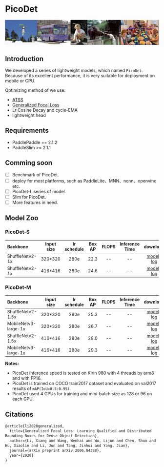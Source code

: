 # PicoDet

![](../../docs/images/picedet_demo.jpeg)
## Introduction

We developed a series of lightweight models, which named `PicoDet`. Because of its excellent performance, it is very suitable for deployment on mobile or CPU.

Optimizing method of we use:
- [ATSS](https://arxiv.org/abs/1912.02424)
- [Generalized Focal Loss](https://arxiv.org/abs/2006.04388)
- Lr Cosine Decay and cycle-EMA
- lightweight head

## Requirements
- PaddlePaddle == 2.1.2
- PaddleSlim >= 2.1.1

## Comming soon
- [ ] Benchmark of PicoDet.
- [ ] deploy for most platforms, such as PaddleLite、MNN、ncnn、openvino etc.
- [ ] PicoDet-L series of model.
- [ ] Slim for PicoDet.
- [ ] More features in need.

## Model Zoo

### PicoDet-S

| Backbone                  | Input size | lr schedule |Box AP | FLOPS | Inference Time |                           download                          | config |
| :------------------------ | :-------: | :-------: | :------: | :---: | :------------:  | :-------------------------------------------------: | :-----: |
| ShuffleNetv2-1x    | 320*320    |   280e      |   22.3     |  -- | -- | [model](https://paddledet.bj.bcebos.com/models/picodet_s_shufflenetv2_320_coco.pdparams) &#124; [log](https://paddledet.bj.bcebos.com/logs/train_picodet_s_shufflenetv2_320_coco.log) | [config](https://github.com/PaddlePaddle/PaddleDetection/tree/develop/configs/picodet/picodet_s_shufflenetv2_320_coco.yml) |
| ShuffleNetv2-1x    | 416*416    |   280e      |   24.6     |  -- | -- | [model](https://paddledet.bj.bcebos.com/models/picodet_s_shufflenetv2_416_coco.pdparams) &#124; [log](https://paddledet.bj.bcebos.com/logs/train_picodet_s_shufflenetv2_416_coco.log) | [config](https://github.com/PaddlePaddle/PaddleDetection/tree/develop/configs/picodet/picodet_s_shufflenetv2_416_coco.yml) |


### PicoDet-M

| Backbone                  | Input size | lr schedule |Box AP | FLOPS | Inference Time |                           download                          | config |
| :------------------------ | :-------: | :-------: | :-----------: | :---: | :-----: | :-------------------------------------------------: | :-----: |
| ShuffleNetv2-1.5x    | 320*320   |   280e      |   25.3     |  -- | -- | [model](https://paddledet.bj.bcebos.com/models/picodet_m_shufflenetv2_320_coco.pdparams) &#124; [log](https://paddledet.bj.bcebos.com/logs/train_picodet_m_shufflenetv2_320_coco.log) | [config](https://github.com/PaddlePaddle/PaddleDetection/tree/develop/configs/picodet/picodet_m_shufflenetv2_320_coco.yml) |
| MobileNetv3-large-1x    | 320*320   |   280e      |   26.7     |  -- | -- | [model](https://paddledet.bj.bcebos.com/models/picodet_m_mbv3_320_coco.pdparams) &#124; [log](https://paddledet.bj.bcebos.com/logs/train_picodet_m_mbv3_320_coco.log) | [config](https://github.com/PaddlePaddle/PaddleDetection/tree/develop/configs/picodet/picodet_m_mbv3_320_coco.yml) |
| ShuffleNetv2-1.5x    | 416*416     |   280e      |   28.0     |  -- | -- | [model](https://paddledet.bj.bcebos.com/models/picodet_m_shufflenetv2_416_coco.pdparams) &#124; [log](https://paddledet.bj.bcebos.com/logs/train_picodet_m_shufflenetv2_416_coco.log) | [config](https://github.com/PaddlePaddle/PaddleDetection/tree/develop/configs/picodet/picodet_m_shufflenetv2_416_coco.yml) |
| MobileNetv3-large-1x    | 416*416  |   280e      |   29.3     |  -- | -- | [model](https://paddledet.bj.bcebos.com/models/picodet_m_mbv3_416_coco.pdparams) &#124; [log](https://paddledet.bj.bcebos.com/logs/train_picodet_m_mbv3_416_coco.log) | [config](https://github.com/PaddlePaddle/PaddleDetection/tree/develop/configs/picodet/picodet_m_mbv3_416_coco.yml) |


**Notes:**

- PicoDet inference speed is tested on Kirin 980 with 4 threads by arm8 and with FP16.
- PicoDet is trained on COCO train2017 dataset and evaluated on val2017 results of `mAP(IoU=0.5:0.95)`.
- PicoDet used 4 GPUs for training and mini-batch size as 128 or 96 on each GPU.

## Citations
```
@article{li2020generalized,
  title={Generalized Focal Loss: Learning Qualified and Distributed Bounding Boxes for Dense Object Detection},
  author={Li, Xiang and Wang, Wenhai and Wu, Lijun and Chen, Shuo and Hu, Xiaolin and Li, Jun and Tang, Jinhui and Yang, Jian},
  journal={arXiv preprint arXiv:2006.04388},
  year={2020}
}

```
